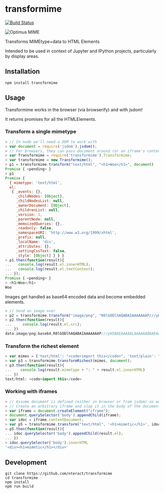 # transformime

[![Build Status](https://travis-ci.org/nteract/transformime.svg)](https://travis-ci.org/nteract/transformime)

![Optimus MIME](https://cloud.githubusercontent.com/assets/6437976/8895696/db154a04-3397-11e5-91ca-296b957658a6.png)

Transforms MIMEtype+data to HTML Elements

Intended to be used in context of Jupyter and IPython projects, particularly by display areas.

## Installation

```
npm install transformime
```

## Usage

Transformime works in the browser (via browserify) and with jsdom!

It returns promises for all the HTMLElements.

### Transform a single mimetype

```javascript
> // In node we'll need a DOM to work with
> var document = require('jsdom').jsdom();
> // For browsers, they can pass document around (or an iframe's contentDocument)
> var Transformime = require('transformime').Transformime;
> var transformime = new Transformime();
> p1 = transformime.transform("text/html", "<h1>Woo</h1>", document)
Promise { <pending> }
> p1
Promise {
  { mimetype: 'text/html',
  el:
   { _events: {},
     _childNodes: [Object],
     _childNodesList: null,
     _ownerDocument: [Object],
     _childrenList: null,
     _version: 1,
     _parentNode: null,
     _memoizedQueries: {},
     _readonly: false,
     _namespaceURI: 'http://www.w3.org/1999/xhtml',
     _prefix: null,
     _localName: 'div',
     _attributes: {},
     _settingCssText: false,
     _style: [Object] } } }
> p1.then(function(result){
...   console.log(result.el.innerHTML);
...   console.log(result.el.textContent);
... });
Promise { <pending> }
> <h1>Woo</h1>
Woo
```

Images get handled as base64 encoded data and become embedded elements.

```javascript
> // Send an image over
> p2 = transformime.transform("image/png", "R0lGODlhAQABAIAAAAAAAP///yH5BAEAAAAALAAAAAABAAEAAAIBRAA7", document)
> p2.then(function(result){
...     console.log(result.el.src);
... })
data:image/png;base64,R0lGODlhAQABAIAAAAAAAP///yH5BAEAAAAALAAAAAABAAEAAAIBRAA7
```

### Transform the richest element
```javascript
> var mimes = {'text/html': "<code>import this</code>", 'text/plain': "import this"}
> var p3 = transformime.transformRichest(mimes, document);
> p3.then(function(result){
...    console.log(result.mimetype + ": " + result.el.innerHTML)
... })
text/html: <code>import this</code>
```

### Working with iframes

```javascript
> // Assume document is defined (either in browser or from jsdom) as well as transformer
> // Create an arbitrary iframe and slap it in the body of the document
> var iframe = document.createElement("iframe");
> document.querySelector('body').appendChild(iframe);
> var idoc = iframe.contentDocument;
> var p5 = transformime.transform("text/html", '<h1>mimetic</h1>', idoc);
> p5.then(function(result){
... idoc.querySelector('body').appendChild(result.el);
... })
> idoc.querySelector('body').innerHTML
'<div><h1>mimetic</h1></div>'
```

## Development

```
git clone https://github.com/nteract/transformime
cd transformime
npm install
npm run build
```
